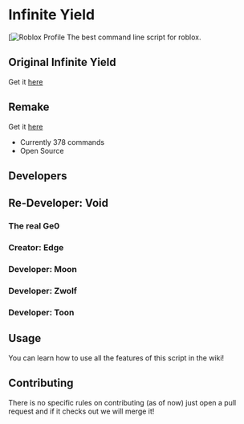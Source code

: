 # Infinite Yield 
[![Roblox Profile](https://www.roblox.com/tr/users/8029828714/profile?friendshipSourceType=PlayerSearch)
The best command line script for roblox.

## Original Infinite Yield
Get it [here](https://github.com/EdgeIY/infiniteyield/wiki)

## Remake
Get it [here](https://github.com/DarkSkull-Developer/VoidX-Yield)
 - Currently 378 commands
 - Open Source

## Developers

## Re-Developer: Void

### The real Ge0
### Creator: Edge

### Developer: Moon
### Developer: Zwolf
### Developer: Toon


## Usage
You can learn how to use all the features of this script in the wiki!

## Contributing
There is no specific rules on contributing (as of now) just open a pull request and if it checks out we will merge it!

